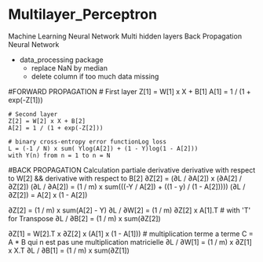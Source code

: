 # Multilayer_Perceptron
Machine Learning Neural Network
  Multi hidden layers
  Back Propagation Neural Network

- data_processing package
  - replace NaN by median
  - delete column if too much data missing
 
#FORWARD PROPAGATION
    # First layer
    Z[1] = W[1] x X + B[1]
    A[1] = 1 / (1 + exp(-Z[1]))

    # Second layer
    Z[2] = W[2] x X + B[2]
    A[2] = 1 / (1 + exp(-Z[2]))

    # binary cross-entropy error functionLog loss
    L = (-1 / N) x sum( Ylog(A[2]) + (1 - Y)log(1 - A[2]))
    with Y(n) from n = 1 to n = N

#BACK PROPAGATION
Calculation partiale derivative derivative with respect to W[2] && derivative with respect to B[2] 
  ∂Z[2] = (∂L / ∂A[2]) x (∂A[2] / ∂Z[2])
      (∂L / ∂A[2]) = (1 / m) x sum(((-Y / A[2]) + ((1 - y) / (1 - A[2]))))
      (∂L / ∂Z[2]) = A[2] x (1 - A[2])
  
  ∂Z[2] = (1 / m) x sum(A[2] - Y)
  ∂L / ∂W[2] = (1 / m) ∂Z[2] x A[1].T     # with 'T' for Transpose
  ∂L / ∂B[2] = (1 / m) x sum(∂Z[2])
  
  ∂Z[1] = W[2].T x ∂Z[2] x (A[1] x (1 - A[1])) # multiplication terme a terme C = A * B qui n est pas une multiplication matricielle
  ∂L / ∂W[1] = (1 / m) x ∂Z[1] x X.T
  ∂L / ∂B[1] = (1 / m) x sum(∂Z[1])
    

